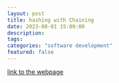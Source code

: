 ```yaml
---
layout: post
title: hashing with Chaining
date: 2023-08-01 15:09:00
description: 
tags: 
categories: "software development"
featured: false
---
```

[link to the webpage](https://sleepy-care-725.notion.site/Hashing-with-Chaining-5301ff772ec14a5db9d508565582d5aa?pvs=4)
